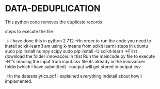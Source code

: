 # DATA-DEDUPLICATION
This python code removes the duplicate records

steps to execute the file

-> I have done this in python 2.7.12
->In order to run the code you need to install scikit-learn(I am using k-means from scikit learn) steps in ubuntu
	sudo pip install numpy scipy
	sudo pip install -U scikit-learn
->First download the folder innovaccer.In that Run the maincode.py file to execute
->It's reading the input from input.csv file its already in the innovaccer folder(which I have submitted)
->output will get stored in output.csv

->In the dataanalytics.pdf I explained everything indetail about how I implemented.	
	
		
